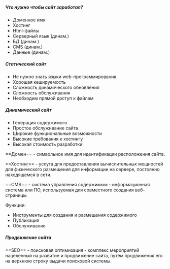##### Что нужно чтобы сайт заработал?
- Доменное имя
- Хостинг
- Html-файлы
- Серверный язык (динам.)
- БД (динам.)
- CMS (динам.)
- Данные (динам.)
##### Статический сайт
- Не нужно знать языки web-программирования
- Хорошая кешируемость
- Сложность динамического обновления
- Сложность обслуживания
- Необходим прямой доступ к файлам
##### Динамический сайт
- Генерация содержимого
- Простое обслуживание сайта
- Широкие функциональные возможности
- Высокие требования к хостингу
- Высокая стоимость разработки

==Домен== - символьное имя для идентификации расположения сайта.

==Хостинг== - услуга для предоставления вычислительных мощностей для физического размещения для информации на сервере, постоянно находящемся в сети.

==CMS== - система управления содержимым - информационная система или ПО, используемая для совместного создания веб-страницы.

Функции:
- Инструменты для создания и размещения содержимого
- Публикация
- Обслуживание
##### Продвижение сайта

==SEO== - поисковая оптимизация - комплекс мероприятий нацеленный на развитие и продвижение сайта, путём продвижения его на верхнюю строку выдачи поисковой системы.